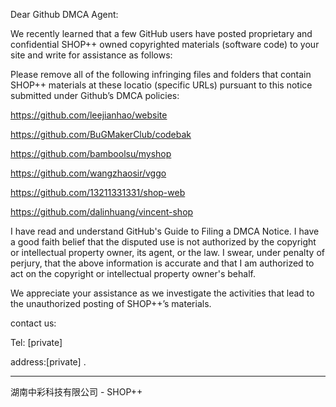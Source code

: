 Dear Github DMCA Agent:

We recently learned that a few GitHub users have posted proprietary and confidential SHOP++ owned copyrighted materials (software code) to your site and write for assistance as follows:

Please remove all of the following infringing files and folders that contain SHOP++ materials at these locatio (specific URLs) pursuant to this notice submitted under Github’s DMCA policies:

https://github.com/leejianhao/website

https://github.com/BuGMakerClub/codebak

https://github.com/bamboolsu/myshop

https://github.com/wangzhaosir/vggo

https://github.com/13211331331/shop-web

https://github.com/dalinhuang/vincent-shop

I have read and understand GitHub's Guide to Filing a DMCA Notice. I have a good faith belief that the disputed use is not authorized by the copyright or intellectual property owner, its agent, or the law. I swear, under penalty of perjury, that the above information is accurate and that I am authorized to act on the copyright or intellectual property owner's behalf.

We appreciate your assistance as we investigate the activities that lead to the unauthorized posting of SHOP++’s materials.

contact us:

Tel: [private]

address:[private] . 
  
------------------
湖南中彩科技有限公司 - SHOP++
